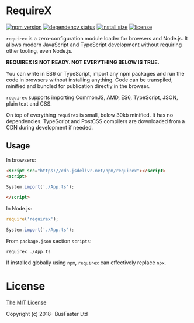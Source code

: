 # RequireX

[![npm version](https://img.shields.io/npm/v/requirex.svg)](https://www.npmjs.com/package/requirex)
[![dependency status](https://david-dm.org/requirex/requirex.svg)](https://david-dm.org/requirex/requirex)
[![install size](https://img.shields.io/bundlephobia/min/requirex.svg)](https://bundlephobia.com/result?p=requirex)
[![license](https://img.shields.io/npm/l/requirex.svg)](https://raw.githubusercontent.com/requirex/requirex/master/LICENSE)

`requirex` is a zero-configuration module loader for browsers and Node.js.
It allows modern JavaScript and TypeScript development without requiring other tooling, even Node.js.

**REQUIREX IS NOT READY. NOT EVERYTHING BELOW IS TRUE.**

You can write in ES6 or TypeScript, import any npm packages and run the code in browsers without installing anything.
Code can be transpiled, minified and bundled for publication directly in the browser.

`requirex` supports importing CommonJS, AMD, ES6, TypeScript, JSON, plain text and CSS.

On top of everything `requirex` is small, below 30kb minified. It has no dependencies.
TypeScript and PostCSS compilers are downloaded from a CDN during development if needed.

## Usage

In browsers:

```HTML
<script src="https://cdn.jsdelivr.net/npm/requirex"></script>
<script>

System.import('./App.ts');

</script>
```

In Node.js:

```JavaScript
require('requirex');

System.import('./App.ts');
```

From `package.json` section `scripts`:

`requirex ./App.ts`

If installed globally using `npm`, `requirex` can effectively replace `npx`.

# License

[The MIT License](https://raw.githubusercontent.com/requirex/requirex/master/LICENSE)

Copyright (c) 2018- BusFaster Ltd
